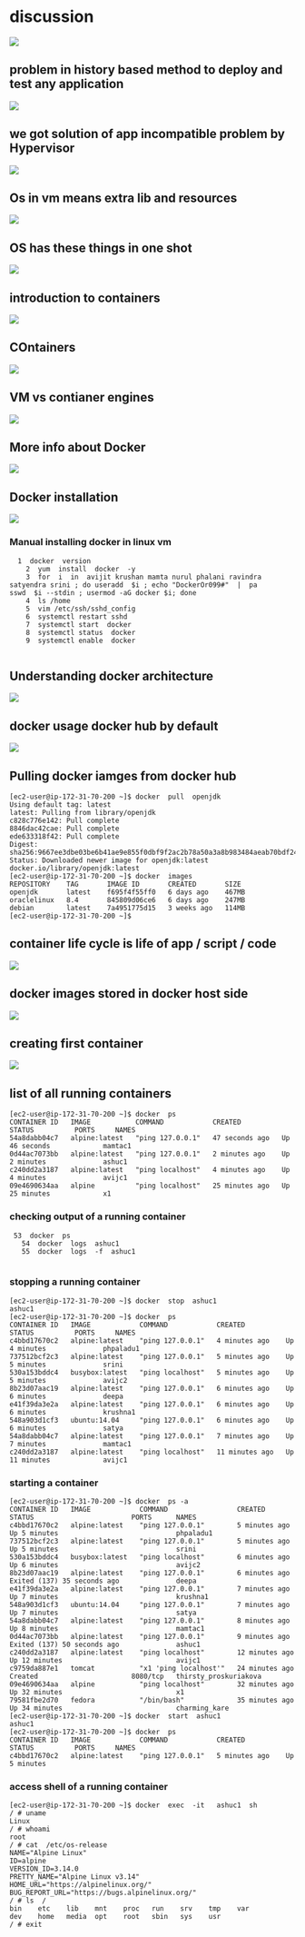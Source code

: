 # discussion 

<img src="plan.png">

## problem in history based method to deploy and test any application 

<img src="prob.png">

## we got solution of app incompatible problem by Hypervisor 

<img src="vms.png">

## Os in vm means extra lib and resources 

<img src="vmprob.png">


## OS has these things in one shot

<img src="os.png">

## introduction to containers

<img src="cont.png">

## COntainers 

<img src="cont1.png">

## VM vs contianer engines 

<img src="conte.png">

## More info about Docker 

<img src="docker.png">

## Docker installation 

<img src="dd.png">


### Manual installing docker in linux vm 

```
  1  docker  version 
    2  yum  install  docker  -y
    3  for  i  in  avijit krushan mamta nurul phalani ravindra satyendra srini ; do useradd  $i ; echo "DockerOr099#"  |  pa
sswd  $i --stdin ; usermod -aG docker $i; done 
    4  ls /home
    5  vim /etc/ssh/sshd_config 
    6  systemctl restart sshd
    7  systemctl start  docker 
    8  systemctl status  docker 
    9  systemctl enable  docker 
    
 ```
 
 ## Understanding docker architecture 
 
 <img src="darch.png">
 
 ## docker usage docker hub by default 
 
 <img src="hub.png">
 
 ## Pulling docker iamges from docker hub 
 
 ```
 [ec2-user@ip-172-31-70-200 ~]$ docker  pull  openjdk 
Using default tag: latest
latest: Pulling from library/openjdk
c828c776e142: Pull complete 
8846dac42cae: Pull complete 
ede633318f42: Pull complete 
Digest: sha256:9667ee3dbe03be6b41ae9e855f0dbf9f2ac2b78a50a3a8b983484aeab70bdf24
Status: Downloaded newer image for openjdk:latest
docker.io/library/openjdk:latest
[ec2-user@ip-172-31-70-200 ~]$ docker  images
REPOSITORY    TAG       IMAGE ID       CREATED       SIZE
openjdk       latest    f695f4f55ff0   6 days ago    467MB
oraclelinux   8.4       845809d06ce6   6 days ago    247MB
debian        latest    7a4951775d15   3 weeks ago   114MB
[ec2-user@ip-172-31-70-200 ~]$ 

```

## container life cycle is life of app / script / code 

<img src="lifec.png">

## docker images stored in docker host side

<img src="image.png">

## creating first container 

<img src="c1.png">

## list of all running containers

```
[ec2-user@ip-172-31-70-200 ~]$ docker  ps
CONTAINER ID   IMAGE           COMMAND            CREATED          STATUS          PORTS     NAMES
54a8dabb04c7   alpine:latest   "ping 127.0.0.1"   47 seconds ago   Up 46 seconds             mamtac1
0d44ac7073bb   alpine:latest   "ping 127.0.0.1"   2 minutes ago    Up 2 minutes              ashuc1
c240dd2a3187   alpine:latest   "ping localhost"   4 minutes ago    Up 4 minutes              avijc1
09e4690634aa   alpine          "ping localhost"   25 minutes ago   Up 25 minutes             x1

```

### checking output of a running container 

```
 53  docker  ps
   54  docker  logs  ashuc1
   55  docker  logs  -f  ashuc1
   
```

### stopping a running container 

```
[ec2-user@ip-172-31-70-200 ~]$ docker  stop  ashuc1   
ashuc1
[ec2-user@ip-172-31-70-200 ~]$ docker  ps
CONTAINER ID   IMAGE            COMMAND            CREATED          STATUS          PORTS     NAMES
c4bbd17670c2   alpine:latest    "ping 127.0.0.1"   4 minutes ago    Up 4 minutes              phpaladu1
737512bcf2c3   alpine:latest    "ping 127.0.0.1"   5 minutes ago    Up 5 minutes              srini
530a153bddc4   busybox:latest   "ping localhost"   5 minutes ago    Up 5 minutes              avijc2
8b23d07aac19   alpine:latest    "ping 127.0.0.1"   6 minutes ago    Up 6 minutes              deepa
e41f39da3e2a   alpine:latest    "ping 127.0.0.1"   6 minutes ago    Up 6 minutes              krushna1
548a903d1cf3   ubuntu:14.04     "ping 127.0.0.1"   6 minutes ago    Up 6 minutes              satya
54a8dabb04c7   alpine:latest    "ping 127.0.0.1"   7 minutes ago    Up 7 minutes              mamtac1
c240dd2a3187   alpine:latest    "ping localhost"   11 minutes ago   Up 11 minutes             avijc1

```

### starting a container 

```
[ec2-user@ip-172-31-70-200 ~]$ docker  ps -a
CONTAINER ID   IMAGE            COMMAND                 CREATED          STATUS                        PORTS      NAMES
c4bbd17670c2   alpine:latest    "ping 127.0.0.1"        5 minutes ago    Up 5 minutes                             phpaladu1
737512bcf2c3   alpine:latest    "ping 127.0.0.1"        5 minutes ago    Up 5 minutes                             srini
530a153bddc4   busybox:latest   "ping localhost"        6 minutes ago    Up 6 minutes                             avijc2
8b23d07aac19   alpine:latest    "ping 127.0.0.1"        6 minutes ago    Exited (137) 35 seconds ago              deepa
e41f39da3e2a   alpine:latest    "ping 127.0.0.1"        7 minutes ago    Up 7 minutes                             krushna1
548a903d1cf3   ubuntu:14.04     "ping 127.0.0.1"        7 minutes ago    Up 7 minutes                             satya
54a8dabb04c7   alpine:latest    "ping 127.0.0.1"        8 minutes ago    Up 8 minutes                             mamtac1
0d44ac7073bb   alpine:latest    "ping 127.0.0.1"        9 minutes ago    Exited (137) 50 seconds ago              ashuc1
c240dd2a3187   alpine:latest    "ping localhost"        12 minutes ago   Up 12 minutes                            avijc1
c9759da887e1   tomcat           "x1 'ping localhost'"   24 minutes ago   Created                       8080/tcp   thirsty_proskuriakova
09e4690634aa   alpine           "ping localhost"        32 minutes ago   Up 32 minutes                            x1
79581fbe2d70   fedora           "/bin/bash"             35 minutes ago   Up 34 minutes                            charming_kare
[ec2-user@ip-172-31-70-200 ~]$ docker  start  ashuc1
ashuc1
[ec2-user@ip-172-31-70-200 ~]$ docker  ps 
CONTAINER ID   IMAGE            COMMAND            CREATED          STATUS          PORTS     NAMES
c4bbd17670c2   alpine:latest    "ping 127.0.0.1"   5 minutes ago    Up 5 minutes       

```

### access shell of a running container 

```
[ec2-user@ip-172-31-70-200 ~]$ docker  exec  -it   ashuc1  sh 
/ # uname
Linux
/ # whoami
root
/ # cat  /etc/os-release 
NAME="Alpine Linux"
ID=alpine
VERSION_ID=3.14.0
PRETTY_NAME="Alpine Linux v3.14"
HOME_URL="https://alpinelinux.org/"
BUG_REPORT_URL="https://bugs.alpinelinux.org/"
/ # ls  /
bin    etc    lib    mnt    proc   run    srv    tmp    var
dev    home   media  opt    root   sbin   sys    usr
/ # exit

```


